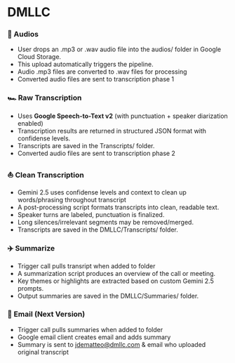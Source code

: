 # DMLLC

### 🎵 Audios

- User drops an .mp3 or .wav audio file into the audios/ folder in Google Cloud Storage.
- This upload automatically triggers the pipeline.
- Audio .mp3 files are converted to .wav files for processing
- Converted audio files are sent to transcription phase 1

### 🏎️ Raw Transcription

- Uses **Google Speech-to-Text v2** (with punctuation + speaker diarization enabled)
- Transcription results are returned in structured JSON format with confidense levels.
- Transcripts are saved in the Transcripts/ folder.
- Converted audio files are sent to transcription phase 2

### ⛵ Clean Transcription

- Gemini 2.5 uses confidense levels and context to clean up words/phrasing throughout transcript
- A post-processing script formats transcripts into clean, readable text.
- Speaker turns are labeled, punctuation is finalized.
- Long silences/irrelevant segments may be removed/merged.
- Transcripts are saved in the DMLLC/Transcripts/ folder.

### ✈️ Summarize

- Trigger call pulls transript when added to folder
- A summarization script produces an overview of the call or meeting.
- Key themes or highlights are extracted based on custom Gemini 2.5 prompts.
- Output summaries are saved in the DMLLC/Summaries/ folder.

### 🚀 Email (Next Version)
- Trigger call pulls summaries when added to folder
- Google email client creates email and adds summary
- Summary is sent to jdematteo@dmllc.com & email who uploaded original transcript
